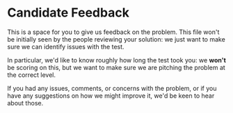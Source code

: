 Candidate Feedback
==================

This is a space for you to give us feedback on the problem. This file
won't be initially seen by the people reviewing your solution: we just
want to make sure we can identify issues with the test.

In particular, we'd like to know roughly how long the test took you: we
**won't** be scoring on this, but we want to make sure we are pitching
the problem at the correct level.

If you had any issues, comments, or concerns with the problem, or if
you have any suggestions on how we might improve it, we'd be keen to
hear about those.